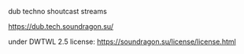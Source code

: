 dub techno shoutcast streams

https://dub.tech.soundragon.su/

under DWTWL 2.5 license: https://soundragon.su/license/license.html
